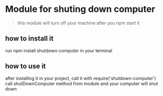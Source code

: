 # Module for shuting down computer
> this module will turn off your machine after you npm start it

## how to install it

run npm install shutdown-computer in your terminal

## how to use it

after installing it in your project, call it with require('shutdown-computer')
call shutDownComputer method from module and your computer will shut down
